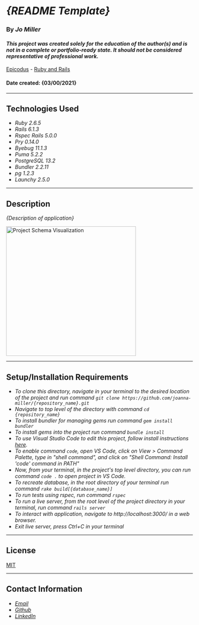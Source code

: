 # _{README Template}_

### By _**Jo Miller**_

#### _This project was created solely for the education of the author(s) and is not in a complete or portfolio-ready state. It should not be considered representative of professional work._


[Epicodus](https://www.epicodus.com/) - [Ruby and Rails](https://www.learnhowtoprogram.com/ruby-and-rails/) <!-- - [Week 4](https://www.learnhowtoprogram.com/ruby-and-rails/ruby-database-basics/database-basics-independent-project) -->


#### Date created: {03/00/2021}
---

## Technologies Used

* _Ruby 2.6.5_
* _Rails 6.1.3_
* _Rspec Rails 5.0.0_
* _Pry 0.14.0_
* _Byebug 11.1.3_
* _Puma 5.2.2_
* _PostgreSQL 13.2_
* _Bundler 2.2.11_
* _pg 1.2.3_
* _Launchy 2.5.0_

---

## Description

_{Description of application}_
<div><img src="public/img/{image_name}.png" alt="Project Schema Visualization" width = 350 ></div>

---

## Setup/Installation Requirements

* _To clone this directory, navigate in your terminal to the desired location of the project and run command `git clone https://github.com/joanna-miller/{repository_name}.git`_
* _Navigate to top level of the directory with command `cd {repository_name}`_
* _To install bundler for managing gems run command `gem install bundler`_
* _To install gems into the project run command `bundle install`_
* _To use Visual Studio Code to edit this project, follow install instructions [here](https://code.visualstudio.com/)._
* _To enable command `code`, open VS Code, click on View > Command Palette, type in "shell command", and click on "Shell Command: Install 'code' command in PATH"_
* _Now, from your terminal, in the project's top level directory, you can run command `code .` to open project in VS Code._ 
* _To recreate database, in the root directory of your terminal run command `rake build[{database_name}]`_
* _To run tests using rspec, run command `rspec`_
* _To run a live server, from the root level of the project directory in your terminal, run command `rails server`_
* _To interact with application, navigate to http://localhost:3000/ in a web browser._
* _Exit live server, press Ctrl+C in your terminal_ 

---

## License

[MIT](LICENSE.txt)

---

## Contact Information

* _[Email](mailto:joannadawnmiller@gmail.com)_
* _[Github](https://github.com/joanna-miller)_
* _[LinkedIn](https://www.linkedin.com/in/jomillerde/)_